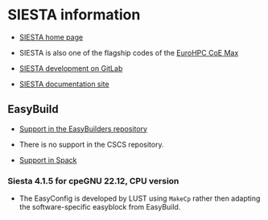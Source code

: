 # SIESTA information

-   [SIESTA home page](https://siesta-project.org/siesta/)
    
-   SIESTA is also one of the flagship codes of the 
    [EuroHPC CoE Max](https://www.hpccoe.eu/max2/)
    
-   [SIESTA development on GitLab](https://gitlab.com/siesta-project/siesta)

-   [SIESTA documentation site](https://docs.siesta-project.org/)

    
## EasyBuild

-   [Support in the EasyBuilders repository](https://github.com/easybuilders/easybuild-easyconfigs/tree/develop/easybuild/easyconfigs/s/Siesta)
    
-   There is no support in the CSCS repository.
    
-   [Support in Spack](https://packages.spack.io/package.html?name=siesta)
    

### Siesta 4.1.5 for cpeGNU 22.12, CPU version

-   The EasyConfig is developed by LUST using `MakeCp` rather 
    then adapting the software-specific easyblock from EasyBuild.
